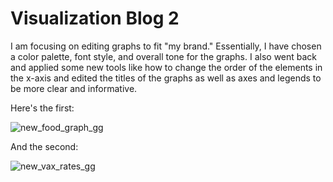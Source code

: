 # Visualization Blog 2


I am focusing on editing graphs to fit "my brand." Essentially, I have chosen a color palette, font style, and overall tone for the graphs. I also went back and applied some new tools like how to change the order of the elements in the x-axis and edited the titles of the graphs as well as axes and legends to be more clear and informative. 

Here's the first:  

![new_food_graph_gg](https://user-images.githubusercontent.com/114178058/204648270-c8272d57-0764-486b-8f75-97c270e59e85.png)


And the second:


![new_vax_rates_gg](https://user-images.githubusercontent.com/114178058/204652607-a08f9a6e-e725-474f-adff-703a5c69e109.png)
